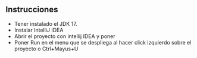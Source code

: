 ## Instrucciones

- Tener instalado el JDK 17.
- Instalar IntelliJ IDEA
- Abrir el proyecto con intellij IDEA y poner
- Poner Run en el menu que se despliega al hacer click izquierdo sobre el proyecto o Ctrl+Mayus+U